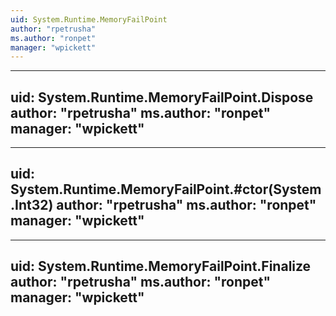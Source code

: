 ```yaml
---
uid: System.Runtime.MemoryFailPoint
author: "rpetrusha"
ms.author: "ronpet"
manager: "wpickett"
---
```


---
uid: System.Runtime.MemoryFailPoint.Dispose
author: "rpetrusha"
ms.author: "ronpet"
manager: "wpickett"
---

---
uid: System.Runtime.MemoryFailPoint.#ctor(System.Int32)
author: "rpetrusha"
ms.author: "ronpet"
manager: "wpickett"
---

---
uid: System.Runtime.MemoryFailPoint.Finalize
author: "rpetrusha"
ms.author: "ronpet"
manager: "wpickett"
---
